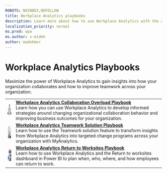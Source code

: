 ```yaml
---
ROBOTS: NOINDEX,NOFOLLOW
title: Workplace Analytics playbooks
description: Learn more about how to use Workplace Analytics with the available playbooks
localization_priority: normal 
ms.prod: wpa
ms.author: v-mideh
author: madehmer
---
```

# Workplace Analytics Playbooks

Maximize the power of Workplace Analytics to gain insights into how your organization collaborates and how to improve teamwork across your organization.

|               |               |
| ------------- | ------------- |
| <img src="../Images/icon-collaboration.png" width="40 px" height="40 px" alt-text="Workplace Analytics Collaboration Overload Playbook"> | [**Workplace Analytics Collaboration Overload Playbook**](https://go.microsoft.com/fwlink/?linkid=2002306)<br>Learn how you can use Workplace Analytics to develop informed strategies around changing organizational collaboration behavior and improving business outcomes for your organization. |
| <img src="../Images/icon-analytics.png" width="40 px" height="40 px" alt-text="Workplace Analytics Teamwork Solution Playbook"> | [**Workplace Analytics Teamwork Solution Playbook**](https://docs.microsoft.com/workplace-analytics/tutorials/WpA-Teamwork-Solution-Playbook.pdf)<br>Learn how to use the Teamwork solution feature to transform insights from Workplace Analytics into targeted change programs across your organization with MyAnalytics. |
| <img src="../Images/icon-returntoWorksite.png" width="40 px" height="40 px" alt-text="Workplace Analytics Return to Worksites Playbook"> | [**Workplace Analytics Return to Worksites Playbook**](https://docs.microsoft.com/workplace-analytics/tutorials/Return-to-worksites-playbook.pdf)<br>Learn how to use Workplace Analytics and the Return to worksites dashboard in Power BI to plan when, who, where, and how employees can return to work. |
